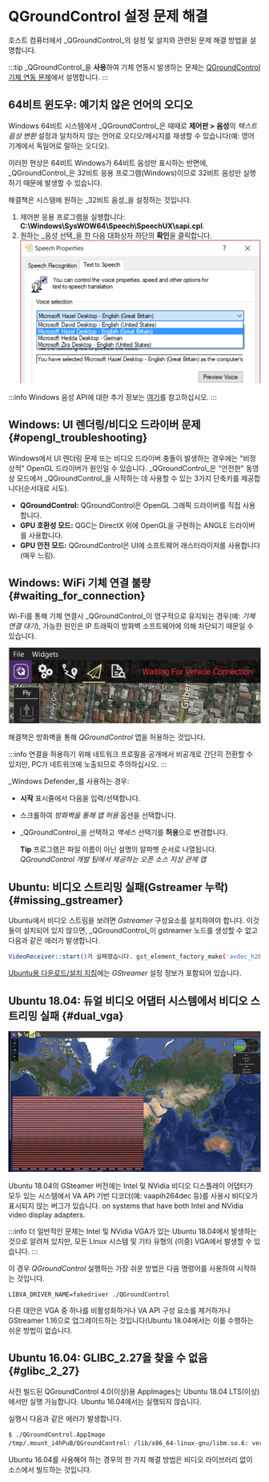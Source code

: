 # QGroundControl 설정 문제 해결

호스트 컴퓨터에서 _QGroundControl_의 설정 및 설치와 관련된 문제 해결 방법을 설명합니다.

:::tip
_QGroundControl_을 **사용**하여 기체 연동시 발생하는 문제는 [QGroundControl 기체 연동 문제](../troubleshooting/qgc_usage.md)에서 설명합니다.
:::

## 64비트 윈도우: 예기치 않은 언어의 오디오

Windows 64비트 시스템에서 _QGroundControl_은 때때로 **제어판 > 음성**의 _텍스트 음성 변환_ 설정과 일치하지 않는 언어로 오디오/메시지를 재생할 수 있습니다(예: 영어 기계에서 독일어로 말하는 오디오).

이러한 현상은 64비트 Windows가 64비트 음성만 표시하는 반면에, _QGroundControl_은 32비트 응용 프로그램(Windows)이므로 32비트 음성만 실행하기 때문에 발생할 수 있습니다.

해결책은 시스템에 원하는 _32비트 음성_을 설정하는 것입니다.

1. 제어판 응용 프로그램을 실행합니다: **C:\Windows\SysWOW64\Speech\SpeechUX\sapi.cpl**.
2. 원하는 _음성 선택_을 한 다음 대화상자 하단의 **확인**을 클릭합니다.
   ![Windows 32비트 TTS(텍스트 음성 변환) 제어판](../../../assets/support/windows_text_to_speech.png)

:::info
Windows 음성 API에 대한 추가 정보는 [여기](https://www.webbie.org.uk/blog/microsoft-speech/)를 참고하십시오.
:::

## Windows: UI 렌더링/비디오 드라이버 문제 {#opengl\_troubleshooting}

Windows에서 UI 렌더링 문제 또는 비디오 드라이버 충돌이 발생하는 경우에는 "비정상적" OpenGL 드라이버가 원인일 수 있습니다. _QGroundControl_은 "안전한" 동영상 모드에서 _QGroundControl_을 시작하는 데 사용할 수 있는 3가지 단축키를 제공합니다(순서대로 시도).

- **QGroundControl:** QGroundControl은 OpenGL 그래픽 드라이버를 직접 사용합니다.
- **GPU 호환성 모드:** QGC는 DirectX 위에 OpenGL을 구현하는 ANGLE 드라이버를 사용합니다.
- **GPU 안전 모드:** QGroundControl은 UI에 소프트웨어 래스터라이저를 사용합니다(매우 느림).

## Windows: WiFi 기체 연결 불량 {#waiting\_for\_connection}

Wi-Fi를 통해 기체 연결시 _QGroundControl_이 영구적으로 유지되는 경우(예: _기체 연결 대기_), 가능한 원인은 IP 트래픽이 방화벽 소프트웨어에 의해 차단되기 때문일 수 있습니다.

![연결을 기다리는 중](../../../assets/support/waiting_for_connection.jpg)

해결책은 방화벽을 통해 _QGroundControl_ 앱을 허용하는 것입니다.

:::info
연결을 허용하기 위해 네트워크 프로필을 공개에서 비공개로 간단히 전환할 수 있지만, PC가 네트워크에 노출되므로 주의하십시오.
:::

_Windows Defender_를 사용하는 경우:

- **시작** 표시줄에서 다음을 입력/선택합니다.
- 스크롤하여 _방화벽을 통해 앱 허용_ 옵션을 선택합니다.
- _QGroundControl_을 선택하고 _액세스_ 선택기를 **허용**으로 변경합니다.

  **Tip** 프로그램은 파일 이름이 아닌 설명의 알파벳 순서로 나열됩니다.
  _QGroundControl 개발 팀에서 제공하는 오픈 소스 지상 관제 앱_

## Ubuntu: 비디오 스트리밍 실패(Gstreamer 누락) {#missing\_gstreamer}

Ubuntu에서 비디오 스트림을 보려면 _Gstreamer_ 구성요소를 설치하여야 합니다.
이것들이 설치되어 있지 않으면, _QGroundControl_이 gstreamer 노드를 생성할 수 없고 다음과 같은 에러가 발생합니다.

```sh
VideoReceiver::start()가 실패했습니다. gst_element_factory_make('avdec_h264') 오류
```

[Ubuntu용 다운로드/설치 지침](../getting_started/download_and_install.md#ubuntu)에는 _GStreamer_ 설정 정보가 포함되어 있습니다.

## Ubuntu 18.04: 듀얼 비디오 어댑터 시스템에서 비디오 스트리밍 실패 {#dual\_vga}

![Ubuntu 18.04의 비디오](../../../assets/support/troubleshooting_dual_vga_driver.jpg)

Ubuntu 18.04의 GSteamer 버전에는 Intel 및 NVidia 비디오 디스플레이 어댑터가 모두 있는 시스템에서 VA API 기반 디코더(예: vaapih264dec 등)를 사용시 비디오가 표시되지 않는 버그가 있습니다. on systems that have both Intel and NVidia video display adapters.

:::info
더 일반적인 문제는 Intel 및 NVidia VGA가 있는 Ubuntu 18.04에서 발생하는 것으로 알려져 있지만, 모든 Linux 시스템 및 기타 유형의 (이중) VGA에서 발생할 수 있습니다.
:::

이 경우 _QGroundControl_ 실행하는 가장 쉬운 방법은 다음 명령어를 사용하여 시작하는 것입니다.

```
LIBVA_DRIVER_NAME=fakedriver ./QGroundControl
```

다른 대안은 VGA 중 하나를 비활성화하거나 VA API 구성 요소를 제거하거나 GStreamer 1.16으로 업그레이드하는 것입니다(Ubuntu 18.04에서는 이를 수행하는 쉬운 방법이 없습니다.

## Ubuntu 16.04: GLIBC\_2.27을 찾을 수 없음 {#glibc\_2\_27}

사전 빌드된 QGroundControl 4.0(이상)용 AppImages는 Ubuntu 18.04 LTS(이상)에서만 실행 가능합니다.
Ubuntu 16.04에서는 실행되지 않습니다.

실행시 다음과 같은 에러가 발생합니다.

```sh
$ ./QGroundControl.AppImage
/tmp/.mount_i4hPuB/QGroundControl: /lib/x86_64-linux-gnu/libm.so.6: version `GLIBC_2.27' not found (required by /tmp/.mount_i4hPuB/QGroundControl)
```

Ubuntu 16.04를 사용해야 하는 경우의 한 가지 해결 방법은 비디오 라이브러리 없이 소스에서 빌드하는 것입니다.
